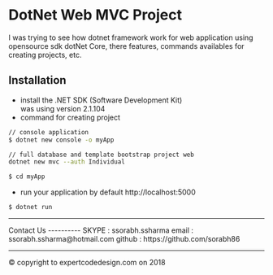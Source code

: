 # DotNet Web MVC Project
I was trying to see how dotnet framework work for web application using opensource sdk dotNet Core, there features, commands availables for creating projects, etc.

Installation
------------
* install the .NET SDK (Software Development Kit)   
was using version 2.1.104
* command for creating project
```bash
// console application
$ dotnet new console -o myApp

// full database and template bootstrap project web
dotnet new mvc --auth Individual

$ cd myApp
```
* run your application by default http://localhost:5000
```bash
$ dotnet run
```
<hr>
Contact Us
----------
SKYPE : ssorabh.ssharma   
email : ssorabh.ssharma@hotmail.com    
github : https://github.com/sorabh86
<hr>
© copyright to expertcodedesign.com on 2018
